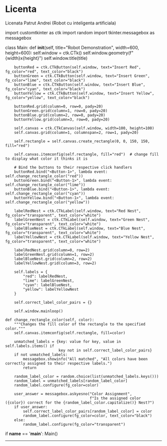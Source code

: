 # Licenta
Licenata Patrut Andrei (Robot cu inteligenta artificiala)

import customtkinter as ctk
import random
import tkinter.messagebox as messagebox


class Main:
    def __init__(self, title="Robot Demonstration", width=600, height=600):
        self.window = ctk.CTk()
        self.window.geometry(f"{width}x{height}")
        self.window.title(title)

        buttonRed = ctk.CTkButton(self.window, text="Insert Red", fg_color="red", text_color="black")
        buttonGreen = ctk.CTkButton(self.window, text="Insert Green", fg_color="lime", text_color="black")
        buttonBlue = ctk.CTkButton(self.window, text="Insert Blue", fg_color="cyan", text_color="black")
        buttonYellow = ctk.CTkButton(self.window, text="Insert Yellow", fg_color="yellow", text_color="black")

        buttonRed.grid(column=0, row=0, pady=20)
        buttonGreen.grid(column=1, row=0, pady=20)
        buttonBlue.grid(column=2, row=0, pady=20)
        buttonYellow.grid(column=3, row=0, pady=20)

        self.canvas = ctk.CTkCanvas(self.window, width=100, height=100)
        self.canvas.grid(column=1, columnspan=2, row=1, pady=20)

        self.rectangle = self.canvas.create_rectangle(0, 0, 150, 150, fill="red")

        self.canvas.itemconfig(self.rectangle, fill="red")  # change fill to display what color it thinks it is

        # Bind the buttons to their respective click handlers
        buttonRed.bind("<Button-1>", lambda event: self.change_rectangle_color("red"))
        buttonGreen.bind("<Button-1>", lambda event: self.change_rectangle_color("lime"))
        buttonBlue.bind("<Button-1>", lambda event: self.change_rectangle_color("cyan"))
        buttonYellow.bind("<Button-1>", lambda event: self.change_rectangle_color("yellow"))

        labelRedNest = ctk.CTkLabel(self.window, text="Red Nest", fg_color="transparent", text_color="white")
        labelGreenNest = ctk.CTkLabel(self.window, text="Green Nest", fg_color="transparent", text_color="white")
        labelBlueNest = ctk.CTkLabel(self.window, text="Blue Nest", fg_color="transparent", text_color="white")
        labelYellowNest = ctk.CTkLabel(self.window, text="Yellow Nest", fg_color="transparent", text_color="white")

        labelRedNest.grid(column=0, row=2)
        labelGreenNest.grid(column=1, row=2)
        labelBlueNest.grid(column=2, row=2)
        labelYellowNest.grid(column=3, row=2)

        self.labels = {
            "red": labelRedNest,
            "lime": labelGreenNest,
            "cyan": labelBlueNest,
            "yellow": labelYellowNest
        }

        self.correct_label_color_pairs = {}

        self.window.mainloop()

    def change_rectangle_color(self, color):
        """Changes the fill color of the rectangle to the specified color."""
        self.canvas.itemconfig(self.rectangle, fill=color)

        unmatched_labels = {key: value for key, value in self.labels.items() if
                            key not in self.correct_label_color_pairs}
        if not unmatched_labels:
            messagebox.showinfo("All matched", "All colors have been correctly assigned to their respective labels.")
            return

        random_label_color = random.choice(list(unmatched_labels.keys()))
        random_label = unmatched_labels[random_label_color]
        random_label.configure(fg_color=color)

        user_answer = messagebox.askyesno("Color Assignment",
                                          f"Is the assigned color ({color}) correct for the {random_label_color.capitalize()} Nest?")
        if user_answer:
            self.correct_label_color_pairs[random_label_color] = color
            random_label.configure(fg_color=color, text_color="black")
        else:
            random_label.configure(fg_color="transparent")


if __name__ == '__main__':
    Main()

----------------------------------------------------------------------------------------------------------------------------------------------------------------------------------------------------------------------------
















    
